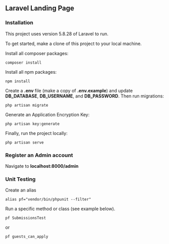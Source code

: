 ## Laravel Landing Page

### Installation

This project uses version 5.8.28 of Laravel to run. 

To get started, make a clone of this project to your local machine.

Install all composer packages:

```
composer install
```

Install all npm packages:

```
npm install
```

Create a **.env** file (make a copy of **.env.example**) and update **DB_DATABASE**, **DB_USERNAME**, and **DB_PASSWORD**. Then run migrations:

```
php artisan migrate
```

Generate an Application Encryption Key:  

```
php artisan key:generate
```

Finally, run the project locally:

```
php artisan serve
```

### Register an Admin account

Navigate to **localhost:8000/admin**


### Unit Testing

Create an alias

```
alias pf="vendor/bin/phpunit --filter"
```

Run a specific method or class (see example below).

```
pf SubmissionsTest
```
or
```
pf guests_can_apply
```
